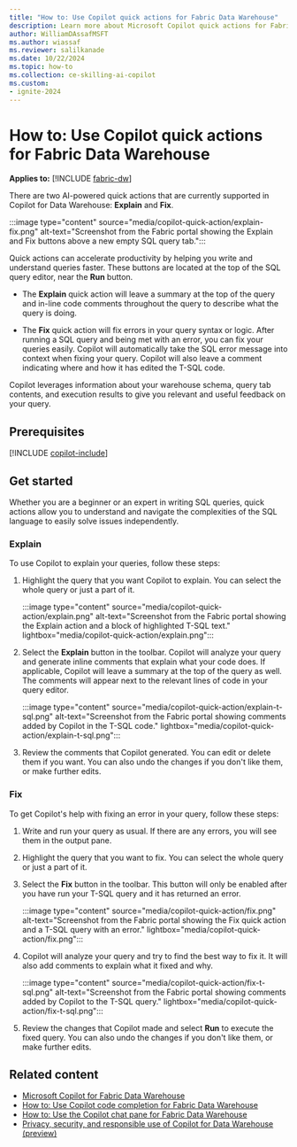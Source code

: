 ```yaml
---
title: "How to: Use Copilot quick actions for Fabric Data Warehouse"
description: Learn more about Microsoft Copilot quick actions for Fabric Data Warehouse, to explain and fix SQL queries in the SQL query editor.
author: WilliamDAssafMSFT
ms.author: wiassaf
ms.reviewer: salilkanade
ms.date: 10/22/2024
ms.topic: how-to
ms.collection: ce-skilling-ai-copilot
ms.custom:
- ignite-2024
---
```

# How to: Use Copilot quick actions for Fabric Data Warehouse

**Applies to:** [!INCLUDE [fabric-dw](includes/applies-to-version/fabric-dw.md)]

There are two AI-powered quick actions that are currently supported in Copilot for Data Warehouse: **Explain** and **Fix**.

:::image type="content" source="media/copilot-quick-action/explain-fix.png" alt-text="Screenshot from the Fabric portal showing the Explain and Fix buttons above a new empty SQL query tab.":::

Quick actions can accelerate productivity by helping you write and understand queries faster. These buttons are located at the top of the SQL query editor, near the **Run** button.

- The **Explain** quick action will leave a summary at the top of the query and in-line code comments throughout the query to describe what the query is doing.

- The **Fix** quick action will fix errors in your query syntax or logic. After running a SQL query and being met with an error, you can fix your queries easily. Copilot will automatically take the SQL error message into context when fixing your query. Copilot will also leave a comment indicating where and how it has edited the T-SQL code.  

Copilot leverages information about your warehouse schema, query tab contents, and execution results to give you relevant and useful feedback on your query.

## Prerequisites

[!INCLUDE [copilot-include](../includes/copilot-include.md)]

## Get started

Whether you are a beginner or an expert in writing SQL queries, quick actions allow you to understand and navigate the complexities of the SQL language to easily solve issues independently.

### Explain

To use Copilot to explain your queries, follow these steps:

1. Highlight the query that you want Copilot to explain. You can select the whole query or just a part of it.

    :::image type="content" source="media/copilot-quick-action/explain.png" alt-text="Screenshot from the Fabric portal showing the Explain action and a block of highlighted T-SQL text." lightbox="media/copilot-quick-action/explain.png":::

1. Select the **Explain** button in the toolbar. Copilot will analyze your query and generate inline comments that explain what your code does. If applicable, Copilot will leave a summary at the top of the query as well. The comments will appear next to the relevant lines of code in your query editor.

    :::image type="content" source="media/copilot-quick-action/explain-t-sql.png" alt-text="Screenshot from the Fabric portal showing comments added by Copilot in the T-SQL code." lightbox="media/copilot-quick-action/explain-t-sql.png":::

1. Review the comments that Copilot generated. You can edit or delete them if you want. You can also undo the changes if you don't like them, or make further edits.

### Fix

To get Copilot's help with fixing an error in your query, follow these steps:

1. Write and run your query as usual. If there are any errors, you will see them in the output pane.

1. Highlight the query that you want to fix. You can select the whole query or just a part of it.

1. Select the **Fix** button in the toolbar. This button will only be enabled after you have run your T-SQL query and it has returned an error.

    :::image type="content" source="media/copilot-quick-action/fix.png" alt-text="Screenshot from the Fabric portal showing the Fix quick action and a T-SQL query with an error." lightbox="media/copilot-quick-action/fix.png":::

1. Copilot will analyze your query and try to find the best way to fix it. It will also add comments to explain what it fixed and why.

    :::image type="content" source="media/copilot-quick-action/fix-t-sql.png" alt-text="Screenshot from the Fabric portal showing comments added by Copilot to the T-SQL query." lightbox="media/copilot-quick-action/fix-t-sql.png":::

1. Review the changes that Copilot made and select **Run** to execute the fixed query. You can also undo the changes if you don't like them, or make further edits.

## Related content

- [Microsoft Copilot for Fabric Data Warehouse](copilot.md)
- [How to: Use Copilot code completion for Fabric Data Warehouse](copilot-code-completion.md)
- [How to: Use the Copilot chat pane for Fabric Data Warehouse](copilot-chat-pane.md)
- [Privacy, security, and responsible use of Copilot for Data Warehouse (preview)](../fundamentals/copilot-data-warehouse-privacy-security.md)
